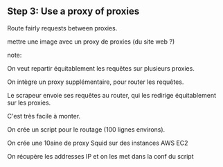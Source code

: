 ## Step 3: Use a proxy of proxies

Route fairly requests between proxies.


mettre une image avec un proxy de proxies (du site web ?)


note:

On veut repartir équitablement les requêtes sur plusieurs proxies.

On intègre un proxy supplémentaire, pour router les requêtes.

Le scrapeur envoie ses requêtes au router, qui les redirige équitablement sur les proxies.

C'est très facile à monter.


On crée un script pour le routage (100 lignes environs).

On crée une 10aine de proxy Squid sur des instances AWS EC2

On récupère les addresses IP et on les met dans la conf du script
